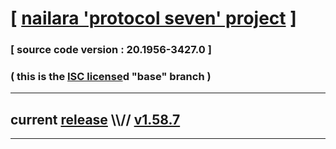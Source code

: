 
# [ [nailara 'protocol seven' project](http://src.nailara.net/) ]

### [ source code version : 20.1956-3427.0 ]

### ( this is the [ISC license](license)d "base" branch )
---
## current [release](https://github.com/anotherlink/nailara/releases) \\\\// [v1.58.7](https://github.com/anotherlink/nailara/releases/tag/v1.58.7)
---
